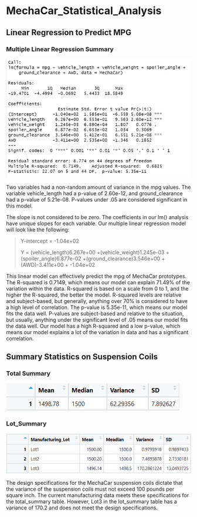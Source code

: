 # MechaCar_Statistical_Analysis

## Linear Regression to Predict MPG

### Multiple Linear Regression Summary

![summary1](https://raw.githubusercontent.com/jmsuarez1997/MechaCar_Statistical_Analysis/main/Resources/Images/Summary1.png)

Two variables had a non-random amount of variance in the mpg values. The variable vehicle_length had a p-value of 2.60e-12, and ground_clearance had a p-value of 5.21e-08. P-values under .05 are considered significant in this model.

The slope is not considered to be zero. The coefficients in our lm() analysis have unique slopes for each variable. Our multiple linear regression model will look like the following:

>Y-intercept = -1.04e+02
>
>Y = (vehicle_length)6.267e+00 +(vehicle_weight)1.245e-03 +(spoiler_angle)6.877e-02 +(ground_clearance)3.546e+00 +(AWD)-3.411e+00 + -1.04e+02

This linear model can effectively predict the mpg of MechaCar prototypes. The R-squared is 0.7149, which means our model can explain 71.49% of the variation within the data. R-squared is based on a scale from 0 to 1, and the higher the R-squared, the better the model. R-squared levels are relative and subject-based, but generally, anything over 70% is considered to have a high level of correlation. The p-value is 5.35e-11, which means our model fits the data well. P-values are subject-based and relative to the situation, but usually, anything under the significant level of .05 means our model fits the data well. Our model has a high R-squared and a low p-value, which means our model explains a lot of the variation in data and has a significant correlation. 

## Summary Statistics on Suspension Coils

### Total Summary
![total_summary](https://raw.githubusercontent.com/jmsuarez1997/MechaCar_Statistical_Analysis/main/Resources/Images/total_summary.png)

### Lot_Summary
![Lot_summary](https://raw.githubusercontent.com/jmsuarez1997/MechaCar_Statistical_Analysis/main/Resources/Images/Lot_Summary.png)

The design specifications for the MechaCar suspension coils dictate that the variance of the suspension coils must not exceed 100 pounds per square inch. The current manufacturing data meets these specifications for the total_summary table. However, Lot3 in the lot_summary table has a variance of 170.2 and does not meet the design specifications. 


